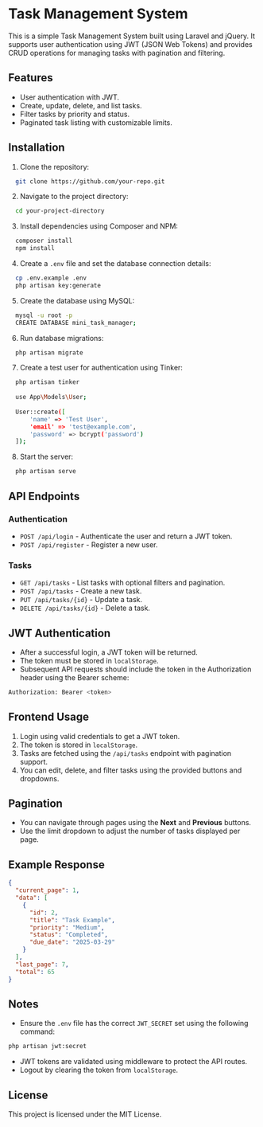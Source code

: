 # Task Management System

This is a simple Task Management System built using Laravel and jQuery. It supports user authentication using JWT (JSON Web Tokens) and provides CRUD operations for managing tasks with pagination and filtering.

## Features
- User authentication with JWT.
- Create, update, delete, and list tasks.
- Filter tasks by priority and status.
- Paginated task listing with customizable limits.

## Installation

1. Clone the repository:
```bash
  git clone https://github.com/your-repo.git
```

2. Navigate to the project directory:
```bash
  cd your-project-directory
```

3. Install dependencies using Composer and NPM:
```bash
  composer install
  npm install
```

4. Create a `.env` file and set the database connection details:
```bash
  cp .env.example .env
  php artisan key:generate
```

5. Create the database using MySQL:
```bash
  mysql -u root -p
  CREATE DATABASE mini_task_manager;
```

6. Run database migrations:
```bash
  php artisan migrate
```

7. Create a test user for authentication using Tinker:
```bash
  php artisan tinker
  
  use App\Models\User;
  
  User::create([
      'name' => 'Test User',
      'email' => 'test@example.com',
      'password' => bcrypt('password')
  ]);
```

8. Start the server:
```bash
  php artisan serve
```

## API Endpoints

### Authentication
- `POST /api/login` - Authenticate the user and return a JWT token.
- `POST /api/register` - Register a new user.

### Tasks
- `GET /api/tasks` - List tasks with optional filters and pagination.
- `POST /api/tasks` - Create a new task.
- `PUT /api/tasks/{id}` - Update a task.
- `DELETE /api/tasks/{id}` - Delete a task.

## JWT Authentication

- After a successful login, a JWT token will be returned.
- The token must be stored in `localStorage`.
- Subsequent API requests should include the token in the Authorization header using the Bearer scheme:
```bash
Authorization: Bearer <token>
```

## Frontend Usage

1. Login using valid credentials to get a JWT token.
2. The token is stored in `localStorage`.
3. Tasks are fetched using the `/api/tasks` endpoint with pagination support.
4. You can edit, delete, and filter tasks using the provided buttons and dropdowns.

## Pagination

- You can navigate through pages using the **Next** and **Previous** buttons.
- Use the limit dropdown to adjust the number of tasks displayed per page.

## Example Response
```json
{
  "current_page": 1,
  "data": [
    {
      "id": 2,
      "title": "Task Example",
      "priority": "Medium",
      "status": "Completed",
      "due_date": "2025-03-29"
    }
  ],
  "last_page": 7,
  "total": 65
}
```

## Notes
- Ensure the `.env` file has the correct `JWT_SECRET` set using the following command:
```bash
php artisan jwt:secret
```
- JWT tokens are validated using middleware to protect the API routes.
- Logout by clearing the token from `localStorage`.

## License
This project is licensed under the MIT License.
